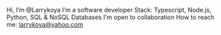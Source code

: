 Hi, I’m @Larrykoya
I’m a software developer
Stack: Typescript, Node.js, Python, SQL & NoSQL Databases
I'm open to collaboration
How to reach me: larrykoya@yahoo.com
